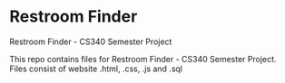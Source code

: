 # Restroom Finder
Restroom Finder - CS340 Semester Project

This repo contains files for Restroom Finder - CS340 Semester Project.
Files consist of website .html, .css, .js and .sql
